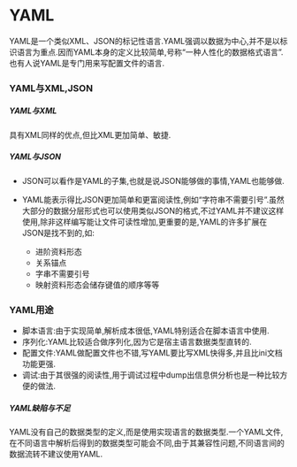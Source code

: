 # YAML

YAML是一个类似XML、JSON的标记性语言.YAML强调以数据为中心,并不是以标识语言为重点.因而YAML本身的定义比较简单,号称“一种人性化的数据格式语言”.也有人说YAML是专门用来写配置文件的语言.

### YAML与XML,JSON

##### YAML与XML

具有XML同样的优点,但比XML更加简单、敏捷.

##### YAML与JSON

* JSON可以看作是YAML的子集,也就是说JSON能够做的事情,YAML也能够做.

* YAML能表示得比JSON更加简单和更富阅读性,例如“字符串不需要引号”.虽然大部分的数据分层形式也可以使用类似JSON的格式,不过YAML并不建议这样使用,除非这样编写能让文件可读性增加,更重要的是,YAML的许多扩展在JSON是找不到的,如:
  * 进阶资料形态
  * 关系锚点
  * 字串不需要引号
  * 映射资料形态会储存键值的顺序等等

### YAML用途

* 脚本语言:由于实现简单,解析成本很低,YAML特别适合在脚本语言中使用.
* 序列化:YAML比较适合做序列化,因为它是宿主语言数据类型直转的.
* 配置文件:YAML做配置文件也不错,写YAML要比写XML快得多,并且比ini文档功能更强.
* 调试:由于其很强的阅读性,用于调试过程中dump出信息供分析也是一种比较方便的做法.

##### YAML缺陷与不足

YAML没有自己的数据类型的定义,而是使用实现语言的数据类型.一个YAML文件,在不同语言中解析后得到的数据类型可能会不同,由于其兼容性问题,不同语言间的数据流转不建议使用YAML.







